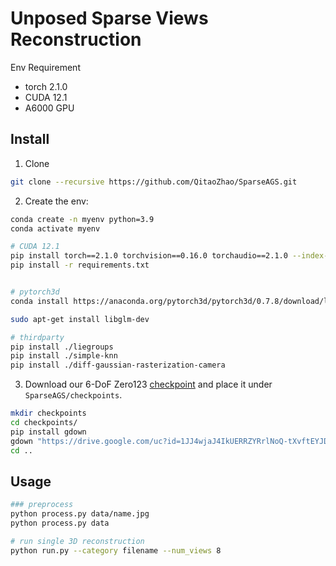 # Unposed Sparse Views Reconstruction

Env Requirement
- torch 2.1.0
- CUDA 12.1
- A6000 GPU
## Install

1. Clone

```bash
git clone --recursive https://github.com/QitaoZhao/SparseAGS.git
```

2. Create the env:

```bash
conda create -n myenv python=3.9
conda activate myenv

# CUDA 12.1
pip install torch==2.1.0 torchvision==0.16.0 torchaudio==2.1.0 --index-url https://download.pytorch.org/whl/cu121
pip install -r requirements.txt


# pytorch3d
conda install https://anaconda.org/pytorch3d/pytorch3d/0.7.8/download/linux-64/pytorch3d-0.7.8-py39_cu121_pyt210.tar.bz2

sudo apt-get install libglm-dev

# thirdparty
pip install ./liegroups
pip install ./simple-knn
pip install ./diff-gaussian-rasterization-camera 
```



3. Download our 6-DoF Zero123 [checkpoint](https://drive.google.com/file/d/1JJ4wjaJ4IkUERRZYRrlNoQ-tXvftEYJD/view?usp=sharing) and place it under `SparseAGS/checkpoints`.

```bash
mkdir checkpoints
cd checkpoints/
pip install gdown
gdown "https://drive.google.com/uc?id=1JJ4wjaJ4IkUERRZYRrlNoQ-tXvftEYJD"
cd ..
```

## Usage

```bash
### preprocess
python process.py data/name.jpg
python process.py data

# run single 3D reconstruction
python run.py --category filename --num_views 8 
```


